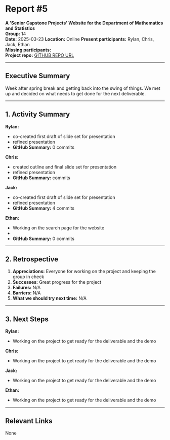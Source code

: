 # Report #5

**A 'Senior Capstone Projects' Website for the Department of Mathematics and Statistics**  
**Group:** 14  
**Date:** 2025-03-23
**Location:** Online
**Present participants:** Rylan, Chris, Jack, Ethan  
**Missing participants:**  
**Project repo:** [GITHUB REPO URL](https://github.com/Naalu/ds-senior-capstone-projects-website)  

---

## Executive Summary
Week after spring break and getting back into the swing of things. We met up and decided on what needs to get done for the next deliverable.

---

## 1. Activity Summary

**Rylan:**
- co-created first draft of slide set for presentation
- refined presentation
- **GitHub Summary:** 0 commits

**Chris:**
- created outline and final slide set for presentation
- refined presentation
- **GitHub Summary:**  commits

**Jack:**
- co-created first draft of slide set for presentation
- refined presentation
- **GitHub Summary:** 4 commits

**Ethan:**
- Working on the search page for the website
- 
- **GitHub Summary:** 0 commits
---

## 2. Retrospective

1. **Appreciations:** Everyone for working on the project and keeping the group in check
2. **Successes:** Great progress for the project
3. **Failures:** N/A
4. **Barriers:** N/A
5. **What we should try next time:** N/A

---

## 3. Next Steps
**Rylan:**
- Working on the project to get ready for the deliverable and the demo

**Chris:**
- Working on the project to get ready for the deliverable and the demo

**Jack:** 
- Working on the project to get ready for the deliverable and the demo 

**Ethan:** 
- Working on the project to get ready for the deliverable and the demo

---

## Relevant Links
None
